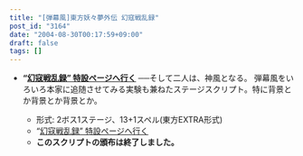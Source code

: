 ```yaml
---
title: "[弾幕風]東方妖々夢外伝 幻寇戦乱録"
post_id: "3164"
date: "2004-08-30T00:17:59+09:00"
draft: false
tags: []
---
```



* **“[幻寇戦乱録” 特設ページへ行く](/tag/touhou-pcb-g)**
──そして二人は、神風となる。 弾幕風をいろいろ本家に追随させてみる実験も兼ねたステージスクリプト。特に背景とか背景とか背景とか。

  * 形式: 2ボス1ステージ、13+1スペル(東方EXTRA形式)
  * “[幻寇戦乱録” 特設ページへ行く](/tag/touhou-pcb-g)
  * **このスクリプトの頒布は終了しました。**
